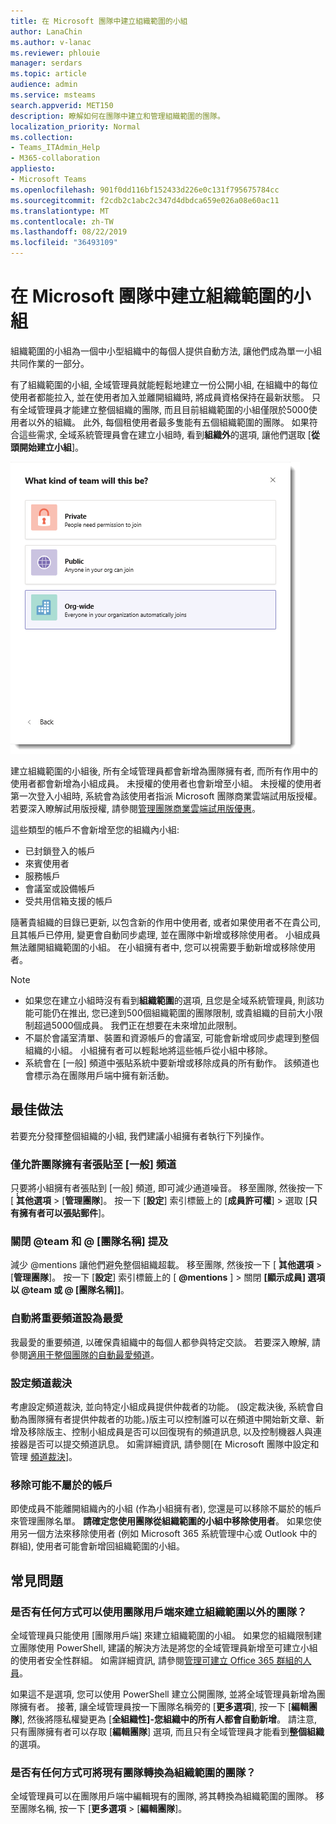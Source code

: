 ```yaml
---
title: 在 Microsoft 團隊中建立組織範圍的小組
author: LanaChin
ms.author: v-lanac
ms.reviewer: phlouie
manager: serdars
ms.topic: article
audience: admin
ms.service: msteams
search.appverid: MET150
description: 瞭解如何在團隊中建立和管理組織範圍的團隊。
localization_priority: Normal
ms.collection:
- Teams_ITAdmin_Help
- M365-collaboration
appliesto:
- Microsoft Teams
ms.openlocfilehash: 901f0dd116bf152433d226e0c131f795675784cc
ms.sourcegitcommit: f2cdb2c1abc2c347d4dbdca659e026a08e60ac11
ms.translationtype: MT
ms.contentlocale: zh-TW
ms.lasthandoff: 08/22/2019
ms.locfileid: "36493109"
---
```

# <a name="create-an-org-wide-team-in-microsoft-teams"></a>在 Microsoft 團隊中建立組織範圍的小組

組織範圍的小組為一個中小型組織中的每個人提供自動方法, 讓他們成為單一小組共同作業的一部分。

有了組織範圍的小組, 全域管理員就能輕鬆地建立一份公開小組, 在組織中的每位使用者都能拉入, 並在使用者加入並離開組織時, 將成員資格保持在最新狀態。 只有全域管理員才能建立整個組織的團隊, 而且目前組織範圍的小組僅限於5000使用者以外的組織。 此外, 每個租使用者最多隻能有五個組織範圍的團隊。 如果符合這些需求, 全域系統管理員會在建立小組時, 看到**組織外**的選項, 讓他們選取 [**從頭開始建立小組**]。 

![[組織範圍] 選項的螢幕擷取畫面, 可用於建立整個組織的小組](media/create-org-wide-team.png "[組織範圍] 選項的螢幕擷取畫面, 可用於建立整個組織的小組")

建立組織範圍的小組後, 所有全域管理員都會新增為團隊擁有者, 而所有作用中的使用者都會新增為小組成員。 未授權的使用者也會新增至小組。 未授權的使用者第一次登入小組時, 系統會為該使用者指派 Microsoft 團隊商業雲端試用版授權。 若要深入瞭解試用版授權, 請參閱[管理團隊商業雲端試用版優惠](iw-trial-teams.md)。 

這些類型的帳戶不會新增至您的組織內小組:

- 已封鎖登入的帳戶
- 來賓使用者
- 服務帳戶
- 會議室或設備帳戶
- 受共用信箱支援的帳戶

隨著貴組織的目錄已更新, 以包含新的作用中使用者, 或者如果使用者不在貴公司, 且其帳戶已停用, 變更會自動同步處理, 並在團隊中新增或移除使用者。 小組成員無法離開組織範圍的小組。 在小組擁有者中, 您可以視需要手動新增或移除使用者。

> [!NOTE]
> - 如果您在建立小組時沒有看到**組織範圍**的選項, 且您是全域系統管理員, 則該功能可能仍在推出, 您已達到500個組織範圍的團隊限制, 或貴組織的目前大小限制超過5000個成員。 我們正在想要在未來增加此限制。
> - 不屬於會議室清單、裝置和資源帳戶的會議室, 可能會新增或同步處理到整個組織的小組。 小組擁有者可以輕鬆地將這些帳戶從小組中移除。
> - 系統會在 [一般] 頻道中張貼系統中要新增或移除成員的所有動作。 該頻道也會標示為在團隊用戶端中擁有新活動。

## <a name="best-practices"></a>最佳做法

若要充分發揮整個組織的小組, 我們建議小組擁有者執行下列操作。

### <a name="allow-only-team-owners-to-post-to-the-general-channel"></a>僅允許團隊擁有者張貼至 [一般] 頻道

只要將小組擁有者張貼到 [一般] 頻道, 即可減少通道噪音。 移至團隊, 然後按一下 [ **̇̇̇其他選項** > [**管理團隊**]。 按一下 [**設定**] 索引標籤上的 [**成員許可權**] > 選取 [**只有擁有者可以張貼郵件**]。

### <a name="turn-off-team-and-team-name-mentions"></a>關閉 @team 和 @ [團隊名稱] 提及

 減少 @mentions 讓他們避免整個組織超載。 移至團隊, 然後按一下 [ **̇̇̇其他選項** > [**管理團隊**]。 按一下 [**設定**] 索引標籤上的 [ <strong>@mentions</strong> ] > 關閉 **[顯示成員] 選項以 @team 或 @ [團隊名稱]]**。 

### <a name="automatically-favorite-important-channels"></a>自動將重要頻道設為最愛

我最愛的重要頻道, 以確保貴組織中的每個人都參與特定交談。 若要深入瞭解, 請參閱[適用于整個團隊的自動最愛頻道](https://support.office.com/article/auto-favorite-channels-for-the-whole-team-a948272c-5aa5-429c-863c-4e1e1cd6b0f6)。

### <a name="set-up-channel-moderation"></a>設定頻道裁決

考慮設定頻道裁決, 並向特定小組成員提供仲裁者的功能。 (設定裁決後, 系統會自動為團隊擁有者提供仲裁者的功能。)版主可以控制誰可以在頻道中開始新文章、新增及移除版主、控制小組成員是否可以回復現有的頻道訊息, 以及控制機器人與連接器是否可以提交頻道訊息。 如需詳細資訊, 請參閱[在 Microsoft 團隊中設定和管理 [頻道裁決](manage-channel-moderation-in-teams.md)]。

### <a name="remove-accounts-that-might-not-belong"></a>移除可能不屬於的帳戶

即使成員不能離開組織內的小組 (作為小組擁有者), 您還是可以移除不屬於的帳戶來管理團隊名單。 **請確定您使用團隊從組織範圍的小組中移除使用者**。 如果您使用另一個方法來移除使用者 (例如 Microsoft 365 系統管理中心或 Outlook 中的群組), 使用者可能會新增回組織範圍的小組。

## <a name="faq"></a>常見問題

### <a name="is-there-a-way-to-create-an-org-wide-team-other-than-using-the-teams-client"></a>是否有任何方式可以使用團隊用戶端來建立組織範圍以外的團隊？

全域管理員只能使用 [團隊用戶端] 來建立組織範圍的小組。 如果您的組織限制建立團隊使用 PowerShell, 建議的解決方法是將您的全域管理員新增至可建立小組的使用者安全性群組。 如需詳細資訊, 請參閱[管理可建立 Office 365 群組的人員](https://docs.microsoft.com/office365/admin/create-groups/manage-creation-of-groups)。

如果這不是選項, 您可以使用 PowerShell 建立公開團隊, 並將全域管理員新增為團隊擁有者。 接著, 讓全域管理員按一下團隊名稱旁的 [**更多選項**], 按一下 [**編輯團隊**], 然後將隱私權變更為 [**全組織性]-您組織中的所有人都會自動新增**。 請注意, 只有團隊擁有者可以存取 [**編輯團隊**] 選項, 而且只有全域管理員才能看到**整個組織**的選項。

### <a name="is-there-a-way-to-convert-an-existing-team-to-an-org-wide-team"></a>是否有任何方式可將現有團隊轉換為組織範圍的團隊？

全域管理員可以在團隊用戶端中編輯現有的團隊, 將其轉換為組織範圍的團隊。 移至團隊名稱, 按一下 [**更多選項** > [**編輯團隊**]。
